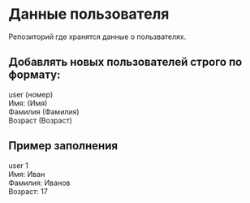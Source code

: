 # Данные пользователя
Репозиторий где хранятся данные о пользвателях. 
## Добавлять новых пользователей строго по формату: 
user (номер) <br>
Имя: (Имя) <br>
Фамилия (Фамилия) <br>
Возраст (Возраст) 

## Пример заполнения
user 1 <br>
Имя: Иван <br>
Фамилия: Иванов <br>
Возраст: 17 <br>

